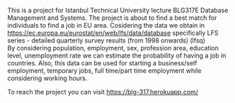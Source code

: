 This is a project for Istanbul Technical University lecture BLG317E Database Management and Systems.
The project is about to find a best match for individuals to find a job in EU area.
Cosidering the data we obtain in https://ec.europa.eu/eurostat/en/web/lfs/data/database specifically LFS series - detailed quarterly survey results (from 1998 onwards) (lfsq)	
By considering population, employment, sex, profession area, education level, unemployment rate we can estimate the probability of having a job in countries.
Also, this data can be used for starting a business/self employment, temporary jobs, full time/part time employment while considering working hours.


To reach the project you can visit https://blg-317.herokuapp.com/
